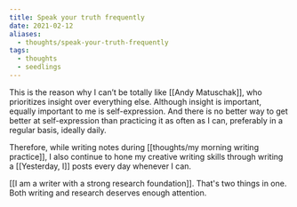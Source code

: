 ```yaml
---
title: Speak your truth frequently
date: 2021-02-12
aliases:
  - thoughts/speak-your-truth-frequently
tags:
  - thoughts
  - seedlings
---
```

This is the reason why I can’t be totally like [[Andy Matuschak]], who prioritizes insight over everything else. Although insight is important, equally important to me is self-expression. And there is no better way to get better at self-expression than practicing it as often as I can, preferably in a regular basis, ideally daily.

Therefore, while writing notes during [[thoughts/my morning writing practice]], I also continue to hone my creative writing skills through writing a [[Yesterday, I]] posts every day whenever I can.

[[I am a writer with a strong research foundation]]. That's two things in one. Both writing and research deserves enough attention.

